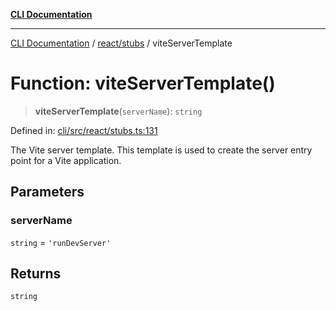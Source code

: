 [**CLI Documentation**](../../../README.md)

***

[CLI Documentation](../../../README.md) / [react/stubs](../README.md) / viteServerTemplate

# Function: viteServerTemplate()

> **viteServerTemplate**(`serverName`): `string`

Defined in: [cli/src/react/stubs.ts:131](https://github.com/stonemjs/cli/blob/f139573d7f6e29779d41fb031ed261bfcad59d09/src/react/stubs.ts#L131)

The Vite server template.
This template is used to create the server entry point for a Vite application.

## Parameters

### serverName

`string` = `'runDevServer'`

## Returns

`string`
